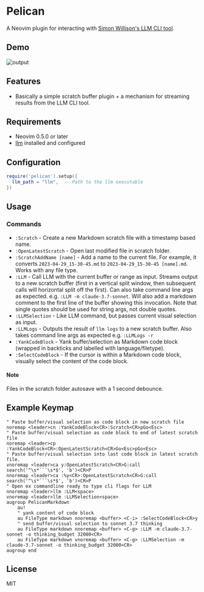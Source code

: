 # Pelican

A Neovim plugin for interacting with [Simon Willison's LLM CLI tool](https://github.com/simonw/llm).

## Demo

![output](https://github.com/user-attachments/assets/8878ebec-9c11-495b-9939-98d0a4a3bea2)

## Features

- Basically a simple scratch buffer plugin + a mechanism for streaming results from the LLM CLI tool.

## Requirements

- Neovim 0.5.0 or later
- [llm](https://github.com/simonw/llm) installed and configured

## Configuration

```lua
require('pelican').setup({
  llm_path = "llm",  -- Path to the llm executable
})
```

## Usage

### Commands

- `:Scratch` - Create a new Markdown scratch file with a timestamp based name.
- `:OpenLatestScratch` - Open last modified file in scratch folder.
- `:ScratchAddName [name]` - Add a name to the current file. For example, it converts `2023-04-29_15-30-45.md` to `2023-04-29_15-30-45 [name].md`. Works with any file type.
- `:LLM` - Call LLM with the current buffer or range as input. Streams output to a new scratch buffer (first in a vertical split window, then subsequent calls will horizontal split off the first). Can also take command line args as expected. e.g. `:LLM -m claude-3.7-sonnet`. Will also add a markdown comment to the first line of the buffer showing this invocation. Note that single quotes should be used for string args, not double quotes.
- `:LLMSelection` - Like LLM command, but passes current visual selection as input.
- `:LLMLogs` - Outputs the result of `llm logs` to a new scratch buffer. Also takes command line args as expected e.g. `:LLMLogs -r`
- `:YankCodeBlock` - Yank buffer/selection as Markdown code block (wrapped in backticks and labelled with language/filetype).
- `:SelectCodeBlock` - If the cursor is within a Markdown code block, visually select the content of the code block.

#### Note

Files in the scratch folder autosave with a 1 second debounce.

## Example Keymap

```vim
" Paste buffer/visual selection as code block in new scratch file
noremap <leader>cn :YankCodeBlock<CR>:Scratch<CR>pGo<Esc>
" Paste buffer/visual selection as code block to end of latest scratch file
noremap <leader>cp :YankCodeBlock<CR>:OpenLatestScratch<CR>Go<Esc>pGo<Esc>
" Paste buffer/visual selection into last code block in latest scratch file.
vnoremap <leader>ca y:OpenLatestScratch<CR>G:call search('^\s*```\s*$', 'b')<CR>P
nnoremap <leader>ca :%y<CR>:OpenLatestScratch<CR>G:call search('^\s*```\s*$', 'b')<CR>P
" Open ex commandline ready to type cli flags for LLM
nnoremap <leader>llm :LLM<space>
vnoremap <leader>llm :LLMSelection<space>
augroup PelicanMarkdown
    au!
    " yank content of code block
    au FileType markdown nnoremap <buffer> <C-i> :SelectCodeBlock<CR>y
    " send buffer/visual selection to sonnet 3.7 thinking
    au FileType markdown nnoremap <buffer> <C-g> :LLM -m claude-3.7-sonnet -o thinking_budget 32000<CR>
    au FileType markdown vnoremap <buffer> <C-g> :LLMSelection -m claude-3.7-sonnet -o thinking_budget 32000<CR>
augroup end
```

## License

MIT
